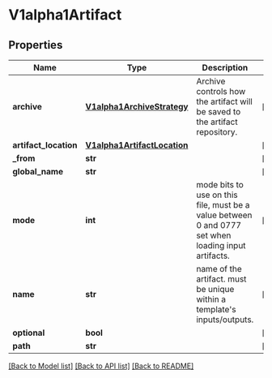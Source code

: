 # V1alpha1Artifact

## Properties
Name | Type | Description | Notes
------------ | ------------- | ------------- | -------------
**archive** | [**V1alpha1ArchiveStrategy**](V1alpha1ArchiveStrategy.md) | Archive controls how the artifact will be saved to the artifact repository. | [optional] 
**artifact_location** | [**V1alpha1ArtifactLocation**](V1alpha1ArtifactLocation.md) |  | [optional] 
**_from** | **str** |  | [optional] 
**global_name** | **str** |  | [optional] 
**mode** | **int** | mode bits to use on this file, must be a value between 0 and 0777 set when loading input artifacts. | [optional] 
**name** | **str** | name of the artifact. must be unique within a template&#39;s inputs/outputs. | [optional] 
**optional** | **bool** |  | [optional] 
**path** | **str** |  | [optional] 

[[Back to Model list]](../README.md#documentation-for-models) [[Back to API list]](../README.md#documentation-for-api-endpoints) [[Back to README]](../README.md)


